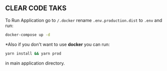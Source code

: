 ## CLEAR CODE TAKS 

To Run Application go to `/.docker`
rename `.env.production.dist` to `.env` and run: 

```bash
docker-compose up -d
```

*Also if you don't want to use **docker** you can run:  
```bash
yarn install && yarn prod
```
in main application directory.